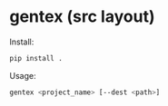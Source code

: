 # gentex (src layout)

Install:
```bash
pip install .
```

Usage:
```bash
gentex <project_name> [--dest <path>]
```

